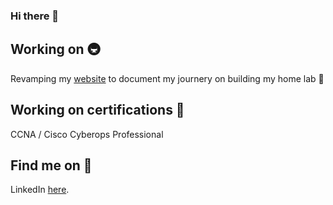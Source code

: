 ### Hi there 👋

## Working on 🚇
Revamping my [website](http://www.myhackerspaces.com) to document my journery on building my home lab 🧠

## Working on certifications 🤯
CCNA / Cisco Cyberops Professional

## Find me on 👀
LinkedIn [here](https://www.linkedin.com/in/bryan-weito/).

<!--
**bryanweielio/bryanweielio** is a ✨ _special_ ✨ repository because its `README.md` (this file) appears on your GitHub profile.


